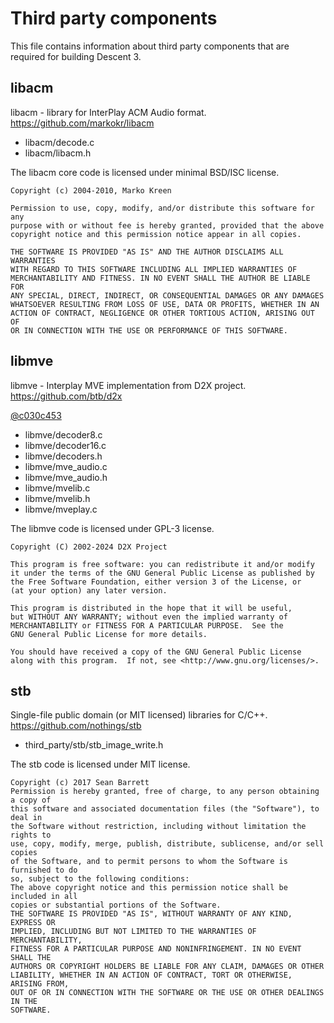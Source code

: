 # Third party components

This file contains information about third party components that are required
for building Descent 3.

## libacm

libacm - library for InterPlay ACM Audio format. https://github.com/markokr/libacm

* libacm/decode.c
* libacm/libacm.h

The libacm core code is licensed under minimal BSD/ISC license.

```
Copyright (c) 2004-2010, Marko Kreen

Permission to use, copy, modify, and/or distribute this software for any
purpose with or without fee is hereby granted, provided that the above
copyright notice and this permission notice appear in all copies.

THE SOFTWARE IS PROVIDED "AS IS" AND THE AUTHOR DISCLAIMS ALL WARRANTIES
WITH REGARD TO THIS SOFTWARE INCLUDING ALL IMPLIED WARRANTIES OF
MERCHANTABILITY AND FITNESS. IN NO EVENT SHALL THE AUTHOR BE LIABLE FOR
ANY SPECIAL, DIRECT, INDIRECT, OR CONSEQUENTIAL DAMAGES OR ANY DAMAGES
WHATSOEVER RESULTING FROM LOSS OF USE, DATA OR PROFITS, WHETHER IN AN
ACTION OF CONTRACT, NEGLIGENCE OR OTHER TORTIOUS ACTION, ARISING OUT OF
OR IN CONNECTION WITH THE USE OR PERFORMANCE OF THIS SOFTWARE.
```

## libmve

libmve - Interplay MVE implementation from D2X project. https://github.com/btb/d2x

[@c030c453](https://github.com/btb/d2x/tree/c030c4531ad19f1658ea9635ff4ee6861e1d15e0)

* libmve/decoder8.c
* libmve/decoder16.c
* libmve/decoders.h
* libmve/mve_audio.c
* libmve/mve_audio.h
* libmve/mvelib.c
* libmve/mvelib.h
* libmve/mveplay.c

The libmve code is licensed under GPL-3 license.

```
Copyright (C) 2002-2024 D2X Project

This program is free software: you can redistribute it and/or modify
it under the terms of the GNU General Public License as published by
the Free Software Foundation, either version 3 of the License, or
(at your option) any later version.

This program is distributed in the hope that it will be useful,
but WITHOUT ANY WARRANTY; without even the implied warranty of
MERCHANTABILITY or FITNESS FOR A PARTICULAR PURPOSE.  See the
GNU General Public License for more details.

You should have received a copy of the GNU General Public License
along with this program.  If not, see <http://www.gnu.org/licenses/>.
```

## stb

Single-file public domain (or MIT licensed) libraries for C/C++. https://github.com/nothings/stb

* third_party/stb/stb_image_write.h

The stb code is licensed under MIT license.

```
Copyright (c) 2017 Sean Barrett
Permission is hereby granted, free of charge, to any person obtaining a copy of
this software and associated documentation files (the "Software"), to deal in
the Software without restriction, including without limitation the rights to
use, copy, modify, merge, publish, distribute, sublicense, and/or sell copies
of the Software, and to permit persons to whom the Software is furnished to do
so, subject to the following conditions:
The above copyright notice and this permission notice shall be included in all
copies or substantial portions of the Software.
THE SOFTWARE IS PROVIDED "AS IS", WITHOUT WARRANTY OF ANY KIND, EXPRESS OR
IMPLIED, INCLUDING BUT NOT LIMITED TO THE WARRANTIES OF MERCHANTABILITY,
FITNESS FOR A PARTICULAR PURPOSE AND NONINFRINGEMENT. IN NO EVENT SHALL THE
AUTHORS OR COPYRIGHT HOLDERS BE LIABLE FOR ANY CLAIM, DAMAGES OR OTHER
LIABILITY, WHETHER IN AN ACTION OF CONTRACT, TORT OR OTHERWISE, ARISING FROM,
OUT OF OR IN CONNECTION WITH THE SOFTWARE OR THE USE OR OTHER DEALINGS IN THE
SOFTWARE.
```
